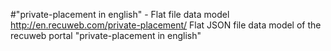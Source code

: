 #"private-placement in english" - Flat file data model
http://en.recuweb.com/private-placement/
Flat JSON file data model of the recuweb portal "private-placement in english"
